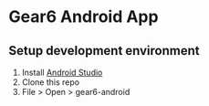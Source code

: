 # Gear6 Android App

## Setup development environment 
1. Install [Android Studio](https://developer.android.com/studio/)
2. Clone this repo
3. File > Open > gear6-android
